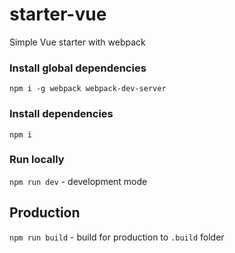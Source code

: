# starter-vue
Simple Vue starter with webpack

### Install global dependencies
`npm i -g webpack webpack-dev-server`

### Install dependencies
`npm i`

### Run locally
`npm run dev` - development mode

## Production
`npm run build` - build for production to `.build` folder

